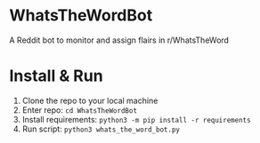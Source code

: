 # WhatsTheWordBot
A Reddit bot to monitor and assign flairs in r/WhatsTheWord

# Install & Run
1. Clone the repo to your local machine
2. Enter repo: ``cd WhatsTheWordBot``
3. Install requirements: ``python3 -m pip install -r requirements``
4. Run script: ``python3 whats_the_word_bot.py``
